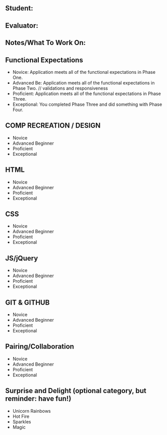 ## Student:
## Evaluator:
## Notes/What To Work On:

## Functional Expectations

* Novice: Application meets all of the functional expectations in Phase One.
* Advanced Be: Application meets all of the functional expectations in Phase Two.
  // validations and responsiveness
* Proficient: Application meets all of the functional expectations in Phase Three.
* Exceptional: You completed Phase Three and did something with Phase Four.


## COMP RECREATION / DESIGN

* Novice  
* Advanced Beginner  
* Proficient  
* Exceptional  


## HTML

* Novice  
* Advanced Beginner  
* Proficient  
* Exceptional  


## CSS

* Novice  
* Advanced Beginner  
* Proficient  
* Exceptional  


## JS/jQuery

* Novice  
* Advanced Beginner  
* Proficient  
* Exceptional


## GIT & GITHUB

* Novice  
* Advanced Beginner  
* Proficient  
* Exceptional  

## Pairing/Collaboration

* Novice  
* Advanced Beginner  
* Proficient  
* Exceptional  

## Surprise and Delight (optional category, but reminder: have fun!)

* Unicorn Rainbows  
* Hot Fire  
* Sparkles  
* Magic  
